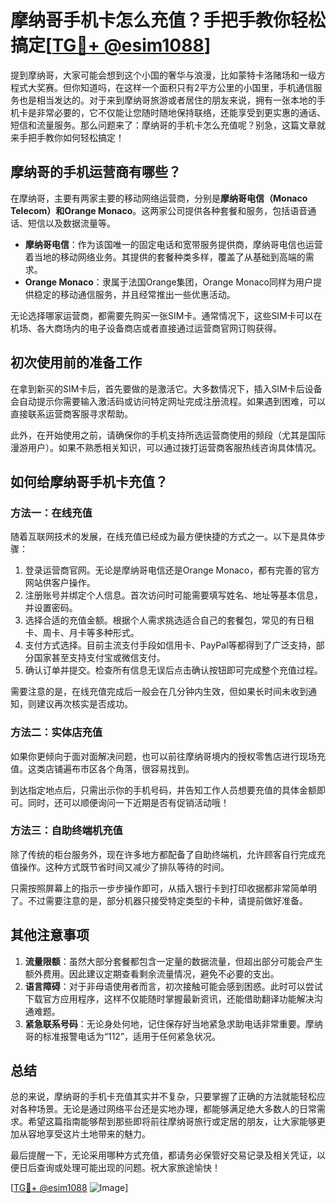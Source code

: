 # 摩纳哥手机卡怎么充值？手把手教你轻松搞定[[TG💪+ @esim1088](https://t.me/s/esim1088)]

提到摩纳哥，大家可能会想到这个小国的奢华与浪漫，比如蒙特卡洛赌场和一级方程式大奖赛。但你知道吗，在这样一个面积只有2平方公里的小国里，手机通信服务也是相当发达的。对于来到摩纳哥旅游或者居住的朋友来说，拥有一张本地的手机卡是非常必要的，它不仅能让您随时随地保持联络，还能享受到更实惠的通话、短信和流量服务。那么问题来了：摩纳哥的手机卡怎么充值呢？别急，这篇文章就来手把手教你如何轻松搞定！

## 摩纳哥的手机运营商有哪些？

在摩纳哥，主要有两家主要的移动网络运营商，分别是**摩纳哥电信（Monaco Telecom）**和**Orange Monaco**。这两家公司提供各种套餐和服务，包括语音通话、短信以及数据流量等。

- **摩纳哥电信**：作为该国唯一的固定电话和宽带服务提供商，摩纳哥电信也运营着当地的移动网络业务。其提供的套餐种类多样，覆盖了从基础到高端的需求。
- **Orange Monaco**：隶属于法国Orange集团，Orange Monaco同样为用户提供稳定的移动通信服务，并且经常推出一些优惠活动。

无论选择哪家运营商，都需要先购买一张SIM卡。通常情况下，这些SIM卡可以在机场、各大商场内的电子设备商店或者直接通过运营商官网订购获得。

## 初次使用前的准备工作

在拿到新买的SIM卡后，首先要做的是激活它。大多数情况下，插入SIM卡后设备会自动提示你需要输入激活码或访问特定网址完成注册流程。如果遇到困难，可以直接联系运营商客服寻求帮助。

此外，在开始使用之前，请确保你的手机支持所选运营商使用的频段（尤其是国际漫游用户）。如果不熟悉相关知识，可以通过拨打运营商客服热线咨询具体情况。

## 如何给摩纳哥手机卡充值？

### 方法一：在线充值
随着互联网技术的发展，在线充值已经成为最方便快捷的方式之一。以下是具体步骤：

1. 登录运营商官网。无论是摩纳哥电信还是Orange Monaco，都有完善的官方网站供客户操作。
2. 注册账号并绑定个人信息。首次访问时可能需要填写姓名、地址等基本信息，并设置密码。
3. 选择合适的充值金额。根据个人需求挑选适合自己的套餐包，常见的有日租卡、周卡、月卡等多种形式。
4. 支付方式选择。目前主流支付手段如信用卡、PayPal等都得到了广泛支持，部分国家甚至支持支付宝或微信支付。
5. 确认订单并提交。检查所有信息无误后点击确认按钮即可完成整个充值过程。

需要注意的是，在线充值完成后一般会在几分钟内生效，但如果长时间未收到通知，则建议再次核实是否成功。

### 方法二：实体店充值
如果你更倾向于面对面解决问题，也可以前往摩纳哥境内的授权零售店进行现场充值。这类店铺遍布市区各个角落，很容易找到。

到达指定地点后，只需出示你的手机号码，并告知工作人员想要充值的具体金额即可。同时，还可以顺便询问一下近期是否有促销活动哦！

### 方法三：自助终端机充值
除了传统的柜台服务外，现在许多地方都配备了自助终端机，允许顾客自行完成充值操作。这种方式既节省时间又减少了排队等待的时间。

只需按照屏幕上的指示一步步操作即可，从插入银行卡到打印收据都非常简单明了。不过需要注意的是，部分机器只接受特定类型的卡种，请提前做好准备。

## 其他注意事项

1. **流量限额**：虽然大部分套餐都包含一定量的数据流量，但超出部分可能会产生额外费用。因此建议定期查看剩余流量情况，避免不必要的支出。
2. **语言障碍**：对于非母语使用者而言，初次接触可能会感到困惑。此时可以尝试下载官方应用程序，这样不仅能随时掌握最新资讯，还能借助翻译功能解决沟通难题。
3. **紧急联系号码**：无论身处何地，记住保存好当地紧急求助电话非常重要。摩纳哥的标准报警电话为“112”，适用于任何紧急状况。

## 总结

总的来说，摩纳哥的手机卡充值其实并不复杂，只要掌握了正确的方法就能轻松应对各种场景。无论是通过网络平台还是实地办理，都能够满足绝大多数人的日常需求。希望这篇指南能够帮到那些即将前往摩纳哥旅行或定居的朋友，让大家能够更加从容地享受这片土地带来的魅力。

最后提醒一下，无论采用哪种方式充值，都请务必保管好交易记录及相关凭证，以便日后查询或处理可能出现的问题。祝大家旅途愉快！

[[TG💪+ @esim1088](https://t.me/s/esim1088) ![Image](https://i.postimg.cc/4NQfJmqS/Snipaste-2025-05-13-00-14-12.png)]